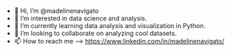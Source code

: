 - 👋 Hi, I’m @madelinenavigato
- 👀 I’m interested in data science and analysis.
- 🌱 I’m currently learning data analysis and visualization in Python.
- 💞️ I’m looking to collaborate on analyzing cool datasets.
- 📫 How to reach me --> https://www.linkedin.com/in/madelinenavigato/

<!---
madelinenavigato/madelinenavigato is a ✨ special ✨ repository because its `README.md` (this file) appears on your GitHub profile.
You can click the Preview link to take a look at your changes.
--->

